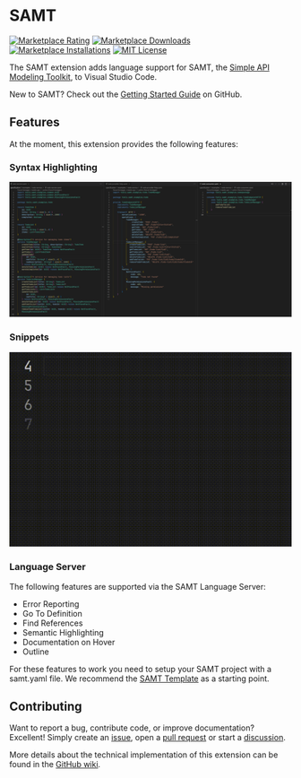 # SAMT

[![Marketplace Rating](https://img.shields.io/visual-studio-marketplace/r/samt.samt)](https://marketplace.visualstudio.com/items?itemName=samt.samt)
[![Marketplace Downloads](https://img.shields.io/visual-studio-marketplace/d/samt.samt)](https://marketplace.visualstudio.com/items?itemName=samt.samt)
[![Marketplace Installations](https://img.shields.io/visual-studio-marketplace/i/samt.samt)](https://marketplace.visualstudio.com/items?itemName=samt.samt)
[![MIT License](https://img.shields.io/github/license/samtkit/vscode)](./LICENSE)

The SAMT extension adds language support for SAMT, the [Simple API Modeling Toolkit](https://github.com/samtkit/core), to Visual Studio Code.

New to SAMT? Check out the [Getting Started Guide](https://github.com/samtkit/core/wiki/Getting-Started) on GitHub.

## Features

At the moment, this extension provides the following features:

### Syntax Highlighting

![Syntax Highlighting](images/syntax-highliting.png)

### Snippets

![Snippets](images/snippets.gif)

### Language Server

The following features are supported via the SAMT Language Server:

- Error Reporting
- Go To Definition
- Find References
- Semantic Highlighting
- Documentation on Hover
- Outline

For these features to work you need to setup your SAMT project with a samt.yaml file. We recommend the [SAMT Template](https://github.com/samtkit/template) as a starting point.

## Contributing

Want to report a bug, contribute code, or improve documentation? Excellent!
Simply create an [issue](https://github.com/samtkit/vscode/issues),
open a [pull request](https://github.com/samtkit/vscode/pulls) or
start a [discussion](https://github.com/samtkit/vscode/discussions).

More details about the technical implementation of this extension can be found in the [GitHub wiki](https://github.com/samtkit/vscode/wiki).
